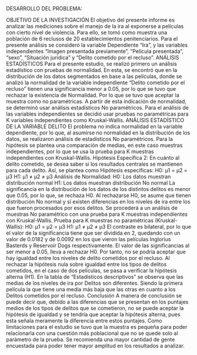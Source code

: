 DESARROLLO DEL PROBLEMA: 

OBJETIVO DE LA INVESTIGACIÓN
El objetivo del presente informe es analizar las mediciones sobre el manejo de la ira al exponerse a películas con cierto nivel de violencia. Para ello, se tomó como muestra una población de 6 reclusos de 20 establecimientos penitenciarios. Para el presente análisis se consideró la variable Dependiente “Ira”, y las variables independientes “Imagen presentada previamente”, “Película presentada”, “sexo”, “Situación jurídica” y “Delito cometido por el recluso”.
ANÁLISIS ESTADÍSTICOS 
Para el presente estudio, se realizó primero un análisis estadístico con pruebas de normalidad. En esta, se encontró que en la distribución de los datos segmentados en base a las películas, donde se analizó la normalidad de la variable independiente “Delito cometido por el recluso” tienen una significancia menor a 0.05, por lo que se tuvo que rechazar la existencia de Normalidad. Por lo que se tuvo que aceptar la muestra como no paramétricas.
A partir de esta indicación de normalidad, se determinó usar análisis estadísticos No paramétricos. Para el análisis de las variables independientes se decidió usar pruebas no paramétricas para K variables independientes como Kruskal-Wallis. 
ANÁLISIS ESTADÍSTICO DE LA VARIABLE DELITO
El problema no indica normalidad en la variable dependiente, por lo que, al asumirse no normalidad en la distribución de los datos, se realizaron análisis de estadísticos No paramétricos.
Para la hipótesis se plantea una comparación de medias, en este caso muestras independientes, por lo que se usa la prueba para K muestras independientes con Kruskal-Wallis. 
Hipótesis Específica 2: En cuánto al delito cometido, se desea saber si los resultados centrales se mantienen para cada delito.
Así, se plantea como Hipótesis específicas:
H0: μ1 = μ2 = μ3
H1: μ1 ≠ μ2 ≠ μ3
Análisis de Normalidad:
H0: Los datos muestran distribución normal
H1: Los datos muestran distribución No normal
La significancia en la distribución de los datos de los distintos delitos es menor que 0.05, por lo que, se rechaza H0.
Al rechazarse H0, se asume que tienen distribución No normal y sí existen diferencias en los niveles de ira entre los que fueron procesados por esos delitos.
Se procederá a un análisis de muestras No paramétrico con una prueba para K muestras independientes con Kruskal-Wallis.
Prueba para K muestras no paramétricas (Kruskal-Wallis):
H0: μ1 = μ2 = μ3
H1: μ1 ≠ μ2 ≠ μ3 
El contraste es bilateral, por lo que el valor de la significancia tiene que ser dividida en 2, quedando con un valor de 0.0182 y de 0.0092 en los que vieron las películas  Inglorius Basterds y Reservoir Dogs respectivamente. El valor de las significancias  al ser menor a 0.05, lleva a rechazar H0. Por tanto, no se podría aceptar que hay igualdad entre los niveles de delito cometidos por el recluso.
Al rechazar la hipótesis nula sobre igualdad entre los tipos de delitos cometidos, en el caso de dos películas, se pasa a verificar la hipótesis alterna (H1).
En la tabla de “Estadísticos descriptivos” se observa que las medias de los niveles de ira por Delitos son diferentes. Siendo la primera película la que tiene una media más baja que las otras en cuanto a los Delitos cometidos por el recluso.
Conclusión
A manera de conclusión se puede decir que, debido a las diferencias que se presentan en los puntajes medios de los tipos de delitos que se cometieron, no se puede aceptar la hipótesis de igualdad y se tendría que aceptar la hipótesis alterna, pues esta señala meramente la diferencia entre estos puntajes.
Como limitaciones para el estudio se tuvo que la muestra es pequeña para poder relacionarla con una cuestión más poblacional que no se quede solo al parámetro de la prueba. Se recomienda una mayor cantidad de gente encuestada para poder tener mayor amplitud en los resultados a analizar.
